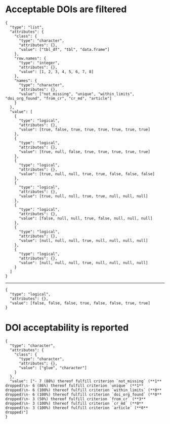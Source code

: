 # Acceptable DOIs are filtered

    {
      "type": "list",
      "attributes": {
        "class": {
          "type": "character",
          "attributes": {},
          "value": ["tbl_df", "tbl", "data.frame"]
        },
        "row.names": {
          "type": "integer",
          "attributes": {},
          "value": [1, 2, 3, 4, 5, 6, 7, 8]
        },
        "names": {
          "type": "character",
          "attributes": {},
          "value": ["not_missing", "unique", "within_limits", "doi_org_found", "from_cr", "cr_md", "article"]
        }
      },
      "value": [
        {
          "type": "logical",
          "attributes": {},
          "value": [true, false, true, true, true, true, true, true]
        },
        {
          "type": "logical",
          "attributes": {},
          "value": [true, null, false, true, true, true, true, true]
        },
        {
          "type": "logical",
          "attributes": {},
          "value": [true, null, null, true, true, false, false, false]
        },
        {
          "type": "logical",
          "attributes": {},
          "value": [true, null, null, true, true, null, null, null]
        },
        {
          "type": "logical",
          "attributes": {},
          "value": [false, null, null, true, false, null, null, null]
        },
        {
          "type": "logical",
          "attributes": {},
          "value": [null, null, null, true, null, null, null, null]
        },
        {
          "type": "logical",
          "attributes": {},
          "value": [null, null, null, true, null, null, null, null]
        }
      ]
    }

---

    {
      "type": "logical",
      "attributes": {},
      "value": [false, false, false, true, false, false, true, true]
    }

# DOI acceptability is reported

    {
      "type": "character",
      "attributes": {
        "class": {
          "type": "character",
          "attributes": {},
          "value": ["glue", "character"]
        }
      },
      "value": ["- 7 (88%) thereof fulfill criterion `not_missing` (**1** dropped)\n- 6 (86%) thereof fulfill criterion `unique` (**1** dropped)\n- 6 (100%) thereof fulfill criterion `within_limits` (**0** dropped)\n- 6 (100%) thereof fulfill criterion `doi_org_found` (**0** dropped)\n- 3 (50%) thereof fulfill criterion `from_cr` (**3** dropped)\n- 3 (100%) thereof fulfill criterion `cr_md` (**0** dropped)\n- 3 (100%) thereof fulfill criterion `article` (**0** dropped)"]
    }

